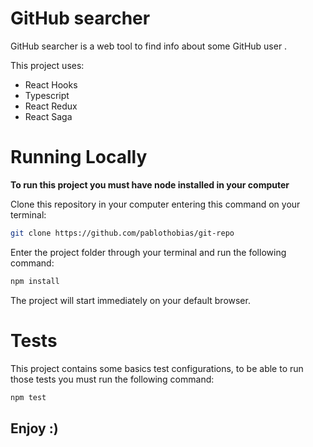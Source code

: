 # GitHub searcher


GitHub searcher is a web tool to find info about some GitHub user .

This project uses:
  - React Hooks
  - Typescript
  - React Redux
  - React Saga

# Running Locally

**To run this project you must have node installed in your computer**

Clone this repository in your computer entering this command on your terminal:
  ```sh
git clone https://github.com/pablothobias/git-repo
```

Enter the project folder through your terminal and run the following command:
  ```sh
npm install
```
 The project will start immediately on your default browser.
 
 # Tests
 
 This project contains some basics test configurations, to be able to run those tests you must run the following command:
   ```sh
npm test
```

Enjoy :)
----